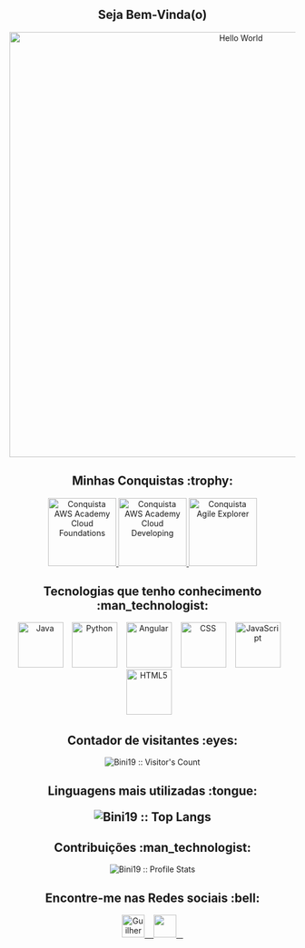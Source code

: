 <h2 align="center">Seja Bem-Vinda(o)</h2>

<p align="center">
  <img src="https://cdna.artstation.com/p/assets/images/images/035/693/656/original/gwyneth-balucio-hello-world.gif?1615642877" alt="Hello World" height="750" width="800">
</p>

<h2 align="center">Minhas Conquistas&nbsp;:trophy:</h2>
<div>
  <p align="center">
    <a href="https://www.credly.com/badges/195704f9-2f27-4216-8a64-29bcced33333">
      <img src="https://user-images.githubusercontent.com/77159678/136407491-32f2e972-5d06-43e6-bafc-e136802614cf.png" alt="Conquista AWS Academy Cloud Foundations"
          height="120" width="120">
        <a href="https://www.credly.com/earner/earned/badge/77d18bd1-d361-4ef0-8e42-77e7d9b451dc">
          <img src="https://user-images.githubusercontent.com/77159678/136409130-2142b2ca-602b-4b9a-9429-4af0bbd37016.png" alt="Conquista AWS Academy Cloud Developing"                       height="120" width="120">
        <a href="https://www.credly.com/earner/earned/badge/172bcf72-094f-4a96-a54b-6fd30ad354e8">
          <img src="https://user-images.githubusercontent.com/77159678/136416607-c5da261d-94aa-45fc-a17a-13d08becfa70.png" alt="Conquista Agile Explorer"
              height="120" width="120">
    </a>
  </p>
</div>

<h2 align="center">Tecnologias que tenho conhecimento  :man_technologist:</h2></p>
<div align ="center">
  <img src="https://www.vectorlogo.zone/logos/java/java-icon.svg" alt="Java" height="80" width="80" style="center">
    &nbsp;&nbsp;
  <img src="https://www.vectorlogo.zone/logos/python/python-icon.svg" alt="Python" height="80" width="80" style="center">
    &nbsp;&nbsp;
  <img src="https://www.vectorlogo.zone/logos/angular/angular-icon.svg" alt="Angular" height="80" width="80" style="center">
    &nbsp;&nbsp;
  <img src="https://www.vectorlogo.zone/logos/w3_css/w3_css-icon.svg" alt="CSS" height="80" width="80" style="center">
    &nbsp;&nbsp;
  <img src="https://www.vectorlogo.zone/logos/javascript/javascript-icon.svg" alt="JavaScript" height="80" width="80" style="center">
    &nbsp;&nbsp;
  <img src="https://www.vectorlogo.zone/logos/w3_html5/w3_html5-icon.svg" alt="HTML5" height="80" width="80" style="center">
    &nbsp;&nbsp; 
</div>

<h2 align="center">Contador de visitantes :eyes:</h2>

<p align="center">
  <img src="https://profile-counter.glitch.me/{Bini19}/count.svg" alt="Bini19 :: Visitor's Count" />
</p>

<h2 align="center">Linguagens mais utilizadas :tongue:</h>

<p align="center">
  <img src="https://github-readme-stats.vercel.app/api/top-langs/?username=Bini19&langs_count=10&theme=tokyonight&layout=compact" alt="Bini19 :: Top Langs" />
</p>

<h2 align="center">Contribuições :man_technologist:</h2>

<p align="center">
  <img src="https://github-readme-stats.vercel.app/api?username=Bini19" alt="Bini19 :: Profile Stats" />
</p>

<h2 align="center">Encontre-me nas Redes sociais&nbsp;:bell:</h2>

<p align="center">
  <a href="https://www.linkedin.com/in/guilherme-bini1910//">
    <img src="https://www.vectorlogo.zone/logos/linkedin/linkedin-tile.svg" alt="Guilherme Bini Perfil LinkedIn" height="40" width="40">
    &nbsp;&nbsp;
    <a href="https://cursos.alura.com.br/user/Guilherme-bini">
      <img src="https://user-images.githubusercontent.com/77159678/136417295-386cce45-bf47-422f-9cb2-03dc07c7664b.png" height="40" width="40">
    &nbsp;&nbsp;
  </a>
</p>
